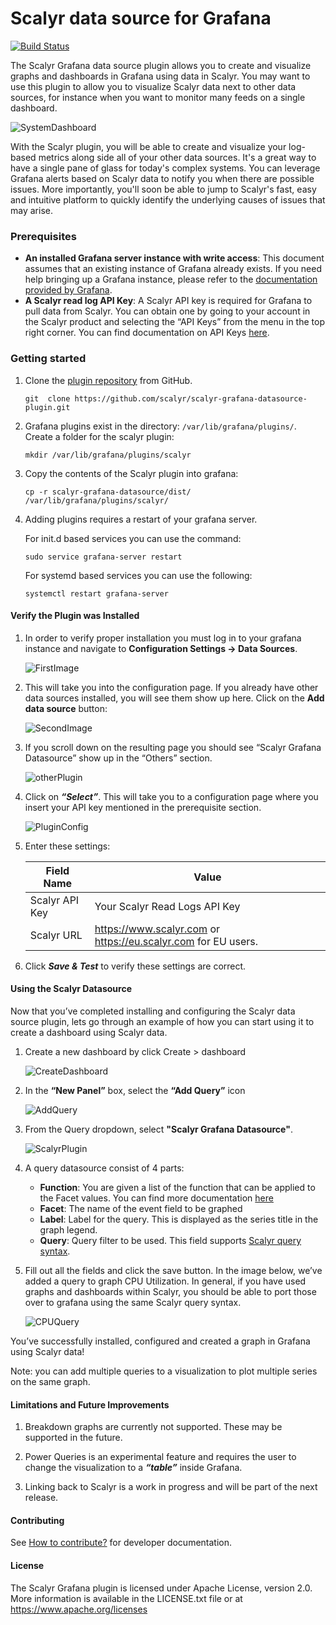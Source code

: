 # Scalyr data source for Grafana
[![Build Status](https://circleci.com/gh/scalyr/scalyr-grafana-datasource-plugin/tree/master.svg?style=svg)](https://circleci.com/gh/scalyr/scalyr-grafana-datasource-plugin/tree/master)

The Scalyr Grafana data source plugin allows you to create and visualize graphs and dashboards in Grafana using data in Scalyr. You may want to use this plugin to allow you to visualize Scalyr data next to other data sources, for instance when you want to monitor many feeds on a single dashboard. 


![SystemDashboard](images/SystemDashboard.png)

With the Scalyr plugin, you will be able to create and visualize your log-based metrics along side all of your other data sources. It's a great way to have a single pane of glass for today's complex systems. You can leverage Grafana alerts based on Scalyr data to notify you when there are possible issues. More importantly, you'll soon be able to jump to Scalyr's fast, easy and intuitive platform to quickly identify the underlying causes of issues that may arise. 



### Prerequisites
* **An installed Grafana server instance with write access**: This document assumes that an existing instance of Grafana already exists. If you need help bringing up a Grafana instance, please refer to the [documentation provided by Grafana](https://grafana.com/docs/installation/). 
* **A Scalyr read log API Key**: A Scalyr API key is required for Grafana to pull data from Scalyr. You can obtain one by going to your account in the Scalyr product and selecting the “API Keys” from the menu in the top right corner. You can find documentation on API Keys [here](https://www.scalyr.com/help/api#scalyr-api-keys).


### Getting started

1. Clone the [plugin repository](https://github.com/scalyr/scalyr-grafana-datasource) from GitHub.

	```
	git  clone https://github.com/scalyr/scalyr-grafana-datasource-plugin.git
	```
2. Grafana plugins exist in the directory: `/var/lib/grafana/plugins/`. Create a folder for the scalyr plugin: 

	```
	mkdir /var/lib/grafana/plugins/scalyr 
	```

3. Copy the contents of the Scalyr plugin into grafana: 

	```
	cp -r scalyr-grafana-datasource/dist/ /var/lib/grafana/plugins/scalyr/
	```

4. Adding plugins requires a restart of your grafana server. 

	For init.d based services you can use the command: 
	
	```
	sudo service grafana-server restart
	```
	
	For systemd based services you can use the following: 
	
	```
	systemctl restart grafana-server
	```

#### Verify the Plugin was Installed 

1. In order to verify proper installation you must log in to your grafana instance and navigate to **Configuration Settings -> Data Sources**. 

	![FirstImage](images/ConfigDataSource.png)

2. This will take you into the configuration page. If you already have other data sources installed, you will see them show up here. Click on the **Add data source** button:

	![SecondImage](images/DataSoureConfig.png)

3. If you scroll down on the resulting page you should see “Scalyr Grafana Datasource” show up in the “Others” section. 

	![otherPlugin](images/OthersPlugin.png)


4. Click on ***“Select”***. This will take you to a configuration page where you insert your API key mentioned in the prerequisite section. 

	![PluginConfig](images/PluginConfig.png)

5. Enter these settings:

	|Field Name | Value|
	| --- | --- |
	|Scalyr API Key | Your Scalyr Read Logs API Key|
	|Scalyr URL | https://www.scalyr.com or https://eu.scalyr.com for EU users.|

6. Click ***Save & Test*** to verify these settings are correct. 

#### Using the Scalyr Datasource
Now that you’ve completed installing and configuring the Scalyr data source plugin, lets go through an example of how you can start using it to create a dashboard using Scalyr data. 

1. Create a new dashboard by click Create > dashboard

	![CreateDashboard](images/CreateDashboard.png)

2. In the **“New Panel”** box, select the **“Add Query”** icon

	![AddQuery](images/AddQuery.png)


3. From the Query dropdown, select **"Scalyr Grafana Datasource"**.

	![ScalyrPlugin](images/ScalyrPlugin.png)

4. A query datasource consist of 4 parts: 
    * **Function**: You are given a list of the function that can be applied to the Facet values. You can find more documentation [here](https://www.scalyr.com/help/dashboards#graphFunctions)
    * **Facet**: The name of the event field to be graphed
    * **Label**: Label for the query. This is displayed as the series title in the graph legend.
    * **Query**: Query filter to be used. This field supports [Scalyr query syntax](https://www.scalyr.com/help/query-language).


5. Fill out all the fields and click the save button. In the image below, we’ve added a query to graph CPU Utilization. In general, if you have used graphs and dashboards within Scalyr, you should be able to port those over to grafana using the same Scalyr query syntax. 


	![CPUQuery](images/CPUQuery.png)
	
You’ve successfully installed, configured and created a graph in Grafana using Scalyr data! 

Note: you can add multiple queries to a visualization to plot multiple series on the same graph.


#### Limitations and Future Improvements

1. Breakdown graphs are currently not supported. These may be supported in the future. 

2. Power Queries is an experimental feature and requires the user to change the visualization to a ***“table”*** inside Grafana. 

3. Linking back to Scalyr is a work in progress and will be part of the next release. 

#### Contributing

See [How to contribute?](/HOW_TO_CONTRIBUTE.md) for developer documentation.

#### License

The Scalyr Grafana plugin is licensed under Apache License, version 2.0. More information is available in the LICENSE.txt file or at https://www.apache.org/licenses


